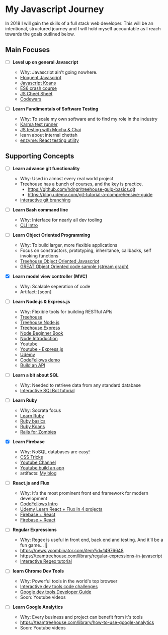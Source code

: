 # My Javascript Journey
In 2018 I will gain the skills of a full stack web developer. This will be an intentional, structured journey and I will hold myself accountable as I reach towards the goals outlined below. 

## Main Focuses
- [ ] **Level up on general Javascript** 
    * Why: Javascript ain't going nowhere.
    * [Eloquent Javascript](http://eloquentjavascript.net)
    * [Javascript Koans](https://github.com/mrdavidlaing/javascript-koans)
    * [ES6 crash course](https://www.udemy.com/es6-ecmascript-6-for-beginners/learn/v4/overview)
    * [JS Cheet Sheet](https://github.com/mbeaudru/modern-js-cheatsheet?utm_source=mybridge&utm_medium=blog&utm_campaign=read_more)
    * [Codewars](https://www.codewars.com)

- [ ] **Learn Fundimentals of Software Testing**
    * Why: To scale my own software and to find my role in the industry
    * [Karma test runner](https://karma-runner.github.io)
    * [JS testing with Mocha & Chai](https://teamtreehouse.com/library/javascript-unit-testing)
    * learn about internal chettah
    * [enzyme: React testing utility](http://airbnb.io/enzyme/)

## Supporting Concepts
- [ ] **Learn advance git functionality**
    * Why: Used in almost every real world project
    * Treehouse has a bunch of courses, and the key is practice.
        * https://github.com/hdngr/treehouse-gulp-basics.git
        * https://blog.udemy.com/git-tutorial-a-comprehensive-guide
    * [interactive git branching](https://learngitbranching.js.org/)

- [ ] **Learn Bash command line**
    * Why: Interface for nearly all dev tooling
    * [CLI Intro](https://ryanstutorials.net/linuxtutorial/commandline.php)

- [ ] **Learn Object Oriented Programming**
    * Why: To build larger, more flexible applications
    * Focus on constructors, prototyping, inheritance, callbacks, self invoking functions
    * [Treehouse Object Oriented Javascript](https://teamtreehouse.com/library/objectoriented-javascript)
    * [GREAT Object Oriented code sample (stream graph)](https://codepen.io/gricha2380/pen/vpgBVw)

- [x] **Learn model view controller (MVC)**
    * Why: Scalable seperation of code 
    * Artifact: [soon]

- [ ] **Learn Node.js & Express.js**
    * Why: Flexible tools for building RESTful APIs
    * [Treehouse](https://teamtreehouse.com/library/nodejs-basics-2)
    * [Treehouse Node.js](https://teamtreehouse.com/library/build-a-simple-dynamic-site-with-nodejs)
    * [Treehouse Express](https://teamtreehouse.com/library/build-a-rest-api-with-express)
    * [Node Beginner Book](https://www.nodebeginner.org/)
    * [Node Introduction](https://www.tutorialspoint.com/nodejs/nodejs_introduction.htm)
    * [Youtube](https://www.youtube.com/watch?v=U8XF6AFGqlc)
    * [Youtube - Express.js](https://www.youtube.com/watch?v=gnsO8-xJ8rs)
    * [Udemy](https://www.udemy.com/home/my-courses/search/?q=node)
    * [CodeFellows demo](https://github.com/codefellows/seattle-301d28/blob/master/07-nodejs-npm-express/demos/server.js)
    * [Build an API](https://scotch.io/tutorials/build-a-restful-api-using-node-and-express-4)

- [ ] **Learn a bit about SQL**
    * Why: Needed to retrieve data from any standard database
    * [Interactive SQLBot tutorial](https://sqlbolt.com/)

- [ ] **Learn Ruby**
    * Why: Socrata focus
    * [Learn Ruby](https://teamtreehouse.com/library/topic:ruby)
    * [Ruby basics](https://teamtreehouse.com/library/practice-ruby-on-rails-basics/upcoming)
    * [Ruby Koans](https://github.com/mrdavidlaing/javascript-koans)
    * [Rails for Zombies](http://railsforzombies.org/levels/1)

- [x] **Learn Firebase**
    * Why: NoSQL databases are easy!
    * [CSS Tricks](https://css-tricks.com/intro-firebase-react)
    * [Youtube Channel](https://www.youtube.com/channel/UCP4bf6IHJJQehibu6ai__cg)
    * [Youtube build an app](https://www.youtube.com/watch?v=VTkM5BbnslU)
    * artifacts: [My blog](http://gregorrichardson.com/blog/building-a-node-js-api-with-firebase-integration/)

- [ ] **React.js and Flux**
    * Why: It's the most prominent front end framework for modern development
    * [CodeFellows Intro](https://www.codefellows.org/blog/why-react-a-deeper-look-into-facebooks-hit-framework)
    * [Udemy Learn React + Flux in 4 projects](https://www.udemy.com/home/my-courses/search/?q=react)
    * [Firebase + React](https://css-tricks.com/intro-firebase-react)
    * [Firebase + React](https://www.codementor.io/yurio/all-you-need-is-react-firebase-4v7g9p4kf)
    
- [ ] **Regular Expressions**
    * Why: Regex is useful in front end, back end and testing. And it'll be a fun game... 👾
    * https://news.ycombinator.com/item?id=14976648
    * https://teamtreehouse.com/library/regular-expressions-in-javascript
    * [Interactive Regex tutorial](https://regexone.com/)

- [ ] **learn Chrome Dev Tools**
    * Why: Powerful tools in the world's top browser
    * [Interactive dev tools code challenges](http://discover-devtools.codeschool.com)
    * [Google dev tools Developer Guide](https://developers.google.com/web/tools/chrome-devtools/javascript/)
    * Soon: Youtube videos

- [ ] **Learn Google Analytics**
    * Why: Every business and project can benefit from it's tools
    * https://teamtreehouse.com/library/how-to-use-google-analytics
    * Soon: Youtube videos
